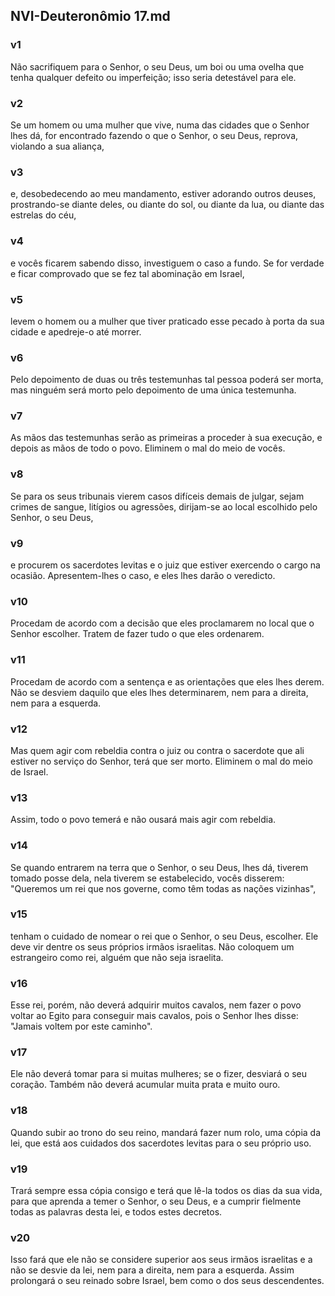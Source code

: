 ## NVI-Deuteronômio 17.md
### v1
 Não sacrifiquem para o Senhor, o seu Deus, um boi ou uma ovelha que tenha qualquer defeito ou imperfeição; isso seria detestável para ele.
### v2
 Se um homem ou uma mulher que vive, numa das cidades que o Senhor lhes dá, for encontrado fazendo o que o Senhor, o seu Deus, reprova, violando a sua aliança,
### v3
 e, desobedecendo ao meu mandamento, estiver adorando outros deuses, prostrando-se diante deles, ou diante do sol, ou diante da lua, ou diante das estrelas do céu,
### v4
 e vocês ficarem sabendo disso, investiguem o caso a fundo. Se for verdade e ficar comprovado que se fez tal abominação em Israel,
### v5
 levem o homem ou a mulher que tiver praticado esse pecado à porta da sua cidade e apedreje-o até morrer.
### v6
 Pelo depoimento de duas ou três testemunhas tal pessoa poderá ser morta, mas ninguém será morto pelo depoimento de uma única testemunha.
### v7
 As mãos das testemunhas serão as primeiras a proceder à sua execução, e depois as mãos de todo o povo. Eliminem o mal do meio de vocês.
### v8
 Se para os seus tribunais vierem casos difíceis demais de julgar, sejam crimes de sangue, litígios ou agressões, dirijam-se ao local escolhido pelo Senhor, o seu Deus,
### v9
 e procurem os sacerdotes levitas e o juiz que estiver exercendo o cargo na ocasião. Apresentem-lhes o caso, e eles lhes darão o veredicto.
### v10
 Procedam de acordo com a decisão que eles proclamarem no local que o Senhor escolher. Tratem de fazer tudo o que eles ordenarem.
### v11
 Procedam de acordo com a sentença e as orientações que eles lhes derem. Não se desviem daquilo que eles lhes determinarem, nem para a direita, nem para a esquerda.
### v12
 Mas quem agir com rebeldia contra o juiz ou contra o sacerdote que ali estiver no serviço do Senhor, terá que ser morto. Eliminem o mal do meio de Israel.
### v13
 Assim, todo o povo temerá e não ousará mais agir com rebeldia.
### v14
 Se quando entrarem na terra que o Senhor, o seu Deus, lhes dá, tiverem tomado posse dela, nela tiverem se estabelecido, vocês disserem: "Queremos um rei que nos governe, como têm todas as nações vizinhas",
### v15
 tenham o cuidado de nomear o rei que o Senhor, o seu Deus, escolher. Ele deve vir dentre os seus próprios irmãos israelitas. Não coloquem um estrangeiro como rei, alguém que não seja israelita.
### v16
 Esse rei, porém, não deverá adquirir muitos cavalos, nem fazer o povo voltar ao Egito para conseguir mais cavalos, pois o Senhor lhes disse: "Jamais voltem por este caminho".
### v17
 Ele não deverá tomar para si muitas mulheres; se o fizer, desviará o seu coração. Também não deverá acumular muita prata e muito ouro.
### v18
 Quando subir ao trono do seu reino, mandará fazer num rolo, uma cópia da lei, que está aos cuidados dos sacerdotes levitas para o seu próprio uso.
### v19
 Trará sempre essa cópia consigo e terá que lê-la todos os dias da sua vida, para que aprenda a temer o Senhor, o seu Deus, e a cumprir fielmente todas as palavras desta lei, e todos estes decretos.
### v20
 Isso fará que ele não se considere superior aos seus irmãos israelitas e a não se desvie da lei, nem para a direita, nem para a esquerda. Assim prolongará o seu reinado sobre Israel, bem como o dos seus descendentes.
